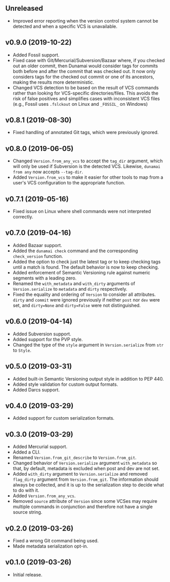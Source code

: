 
## Unreleased

* Improved error reporting when the version control system cannot be detected
  and when a specific VCS is unavailable.

## v0.9.0 (2019-10-22)

* Added Fossil support.
* Fixed case with Git/Mercurial/Subversion/Bazaar where, if you checked out an
  older commit, then Dunamai would consider tags for commits both before and
  after the commit that was checked out. It now only considers tags for the
  checked out commit or one of its ancestors, making the results more
  deterministic.
* Changed VCS detection to be based on the result of VCS commands rather than
  looking for VCS-specific directories/files. This avoids the risk of false
  positives and simplifies cases with inconsistent VCS files (e.g.,
  Fossil uses `.fslckout` on Linux and `_FOSSIL_` on Windows)

## v0.8.1 (2019-08-30)

* Fixed handling of annotated Git tags, which were previously ignored.

## v0.8.0 (2019-06-05)

* Changed `Version.from_any_vcs` to accept the `tag_dir` argument,
  which will only be used if Subversion is the detected VCS.
  Likewise, `dunamai from any` now accepts `--tag-dir`.
* Added `Version.from_vcs` to make it easier for other tools to map from a
  user's VCS configuration to the appropriate function.

## v0.7.1 (2019-05-16)

* Fixed issue on Linux where shell commands were not interpreted correctly.

## v0.7.0 (2019-04-16)

* Added Bazaar support.
* Added the `dunamai check` command and the corresponding `check_version`
  function.
* Added the option to check just the latest tag or to keep checking tags
  until a match is found. The default behavior is now to keep checking.
* Added enforcement of Semantic Versioning rule against numeric segments
  with a leading zero.
* Renamed the `with_metadata` and `with_dirty` arguments of `Version.serialize`
  to `metadata` and `dirty` respectively.
* Fixed the equality and ordering of `Version` to consider all attributes.
  `dirty` and `commit` were ignored previously if neither `post` nor `dev`
  were set, and `dirty=None` and `dirty=False` were not distinguished.

## v0.6.0 (2019-04-14)

* Added Subversion support.
* Added support for the PVP style.
* Changed the type of the `style` argument in `Version.serialize`
  from `str` to `Style`.

## v0.5.0 (2019-03-31)

* Added built-in Semantic Versioning output style in addition to PEP 440.
* Added style validation for custom output formats.
* Added Darcs support.

## v0.4.0 (2019-03-29)

* Added support for custom serialization formats.

## v0.3.0 (2019-03-29)

* Added Mercurial support.
* Added a CLI.
* Renamed `Version.from_git_describe` to `Version.from_git`.
* Changed behavior of `Version.serialize` argument `with_metadata` so that,
  by default, metadata is excluded when post and dev are not set.
* Added `with_dirty` argument to `Version.serialize` and removed `flag_dirty`
  argument from `Version.from_git`. The information should always be collected,
  and it is up to the serialization step to decide what to do with it.
* Added `Version.from_any_vcs`.
* Removed `source` attribute of `Version` since some VCSes may require multiple
  commands in conjunction and therefore not have a single source string.

## v0.2.0 (2019-03-26)

* Fixed a wrong Git command being used.
* Made metadata serialization opt-in.

## v0.1.0 (2019-03-26)

* Initial release.
